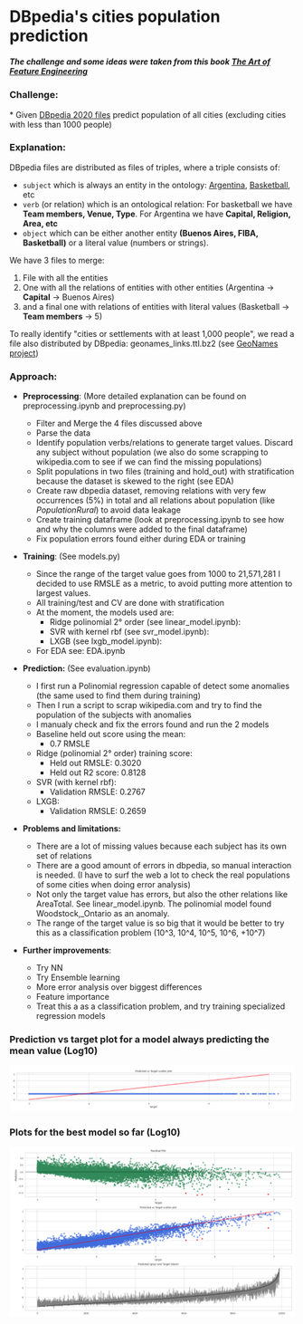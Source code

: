 <h1>DBpedia's cities population prediction</h1>
<h5>The challenge and some ideas were taken from this book <a href="https://www.amazon.com/Art-Feature-Engineering-Essentials-Learning/dp/1108709389">The Art of Feature Engineering</a></h5>

<h3>Challenge:</h3>
   * Given <a href="https://wiki.dbpedia.org/" >DBpedia 2020 files</a> predict population of all cities (excluding cities with less than 1000 people)
   
<h3>Explanation:</h3>
   
DBpedia files are distributed as files of triples, where a triple consists of:
 * `subject` which is always an entity in the ontology: <a href="https://en.wikipedia.org/wiki/Argentina">Argentina</a>, <a href="https://en.wikipedia.org/wiki/Basketball">Basketball</a>, etc
 * `verb` (or relation) which is an ontological relation: For basketball we have <b>Team members, Venue, Type</b>. For Argentina we have <b> Capital, Religion, Area, etc </b>
 * `object` which can be either another entity <b>(Buenos Aires, FIBA, Basketball)</b> or a literal value (numbers or strings). 
  
We have 3 files to merge:
  1) File with all the entities 
  2) One with all the relations of entities with other entities (Argentina -> **Capital** -> Buenos Aires)
  3) and a final one with relations of entities with literal values (Basketball -> **Team members** -> 5)
      
To really identify "cities or settlements with at least 1,000 people", we read a file also distributed by DBpedia: geonames_links.ttl.bz2 (see <a href="https://public.opendatasoft.com/explore/dataset/geonames-all-cities-with-a-population-1000/table/?disjunctive.country"> GeoNames project</a>)
<h3>Approach:</h3>

* **Preprocessing**: (More detailed explanation can be found on preprocessing.ipynb and preprocessing.py) 
    * Filter and Merge the 4 files discussed above
    * Parse the data
    * Identify population verbs/relations to generate target values. Discard any subject without population (we also do some scrapping to wikipedia.com to see if we can find the missing populations)
    * Split populations in two files (training and hold_out) with stratification because the dataset is skewed to the right (see EDA) 
    * Create raw dbpedia dataset, removing relations with very few occurrences (5%) in total and all relations about population (like _PopulationRural_) to avoid data leakage
    * Create training dataframe (look at preprocessing.ipynb to see how and why the columns were added to the final dataframe)
    * Fix population errors found either during EDA or training
    
* **Training**: (See models.py)
  - Since the range of the target value goes from 1000 to 21,571,281 I decided to use RMSLE as a metric, to avoid putting more attention to largest values. 
  - All training/test and CV are done with stratification
  - At the moment, the models used are:
    - Ridge polinomial 2° order (see linear_model.ipynb): 
    - SVR with kernel rbf (see svr_model.ipynb):
    - LXGB (see lxgb_model.ipynb):
  - For EDA see: EDA.ipynb
  
* **Prediction:** (See evaluation.ipynb)
  - I first run a Polinomial regression capable of detect some anomalies (the same used to find them during training)
  - Then I run a script to scrap wikipedia.com and try to find the population of the subjects with anomalies
  - I manualy check and fix the errors found and run the 2 models
  - Baseline held out score using the mean: 
    - 0.7 RMSLE
  - Ridge (polinomial 2° order) training score: 
    - Held out RMSLE: 0.3020
    - Held out R2 score: 0.8128
  - SVR (with kernel rbf):
    - Validation RMSLE: 0.2767
  - LXGB:
    - Validation RMSLE: 0.2659
    
* **Problems and limitations:**
  - There are a lot of missing values because each subject has its own set of relations
  - There are a good amount of errors in dbpedia, so manual interaction is needed. (I have to surf the web a lot to check the real populations of some cities when doing error analysis)
  - Not only the target value has errors, but also the other relations like AreaTotal. See linear_model.ipynb. The polinomial model found Woodstock,_Ontario as an anomaly.
  - The range of the target value is so big that it would be better to try this as a classification problem (10^3, 10^4, 10^5, 10^6, +10^7)  

* **Further improvements**:
  - Try NN
  - Try Ensemble learning
  - More error analysis over biggest differences
  - Feature importance
  - Treat this a as a classification problem, and try training specialized regression models
   

### Prediction vs target plot for a model always predicting the mean value (Log10)
![title](img/Dummy_mean_predictions.png)

### Plots for the best model so far (Log10) 
![title](img/lxgb_predictions.png)



